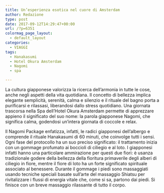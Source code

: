 ```yaml
---
title: Un’esperienza esotica nel cuore di Amsterdam
author: Redazione
type: post
date: 2017-09-12T14:29:47+00:00
url: /?p=6351
colormag_page_layout:
  - default_layout
categories:
  - VIAGGI
tags:
  - Hanakasumi
  - Hotel Okura Amsterdam
  - Nagomi
  - spa

---
```

La cultura giapponese valorizza la ricerca dell’armonia in tutte le cose, anche negli aspetti della vita quotidiana. Il concetto di bellezza implica elegante semplicità, serenità, calma e silenzio e il rituale del bagno porta a purificarsi e rilassasi, liberandosi dallo stress quotidiano. Una giornata trascorsa nella Spa dell’Hotel Okura Amsterdam permette di apprezzare appieno il significato del suo nome: la parola giapponese Nagomi, che significa calma, godendosi un’intera giornata di coccole e relax.

Il Nagomi Package enfatizza, infatti, le radici giapponesi dell’albergo e comprende il rituale Hanakasumi di 60 minuti, che coinvolge tutti i sensi. Ogni fase del protocollo ha un suo preciso significato: il trattamento inizia con un gommage profumato ai boccioli di ciliegio e al loto. I giapponesi infatti hanno una particolare ammirazione per questi due fiori: è usanza tradizionale godere della bellezza della fioritura primaverile degli alberi di ciliegio in fiore, mentre il fiore di loto ha un forte significato spirituale associato al benessere. Durante il gommage i piedi sono massaggiati usando tecniche speciali basate sull’arte del massaggio Shiatsu per rivitalizzare i flussi di energia vitale che, come si sa, partono dai piedi. Si finisce con un breve massaggio rilassante di tutto il corpo.